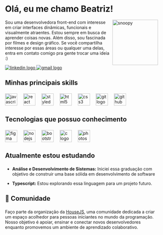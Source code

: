 
<h1 align="left">Olá, eu me chamo Beatriz!</h1>

<img src="https://github.com/beatrxzw/beatrxzw/blob/main/ezgif-2-c74634073e.gif" alt="snoopy" min-width="150px" max-width="150px" width="150px" align="right">
<p align="left">Sou uma desenvolvedora front-end com interesse em criar interfaces dinâmicas, funcionais e visualmente atraentes. Estou sempre em busca de aprender coisas novas. Além disso,  sou fascinada por filmes e design gráfico. Se você compartilha interesse por essas áreas ou qualquer uma delas, entra em contato comigo pra gente trocar uma ideia :)</p>

<div align="left">
  <a href="https://www.linkedin.com/in/beatriz-lopes-20a614208/" target="_blank">
    <img src="https://img.shields.io/badge/LinkedIn-0077B5?style=for-the-badge&logo=linkedin&logoColor=white" alt="linkedin logo"  />
  </a>
  
  </a>
  <a href="mailto:beatrizlopes.devs@gmail.com" target="_blank">
    <img src="https://img.shields.io/badge/Gmail-D14836?style=for-the-badge&logo=gmail&logoColor=white" alt="gmail logo"  />
  </a>
</div>

###

<h2 align="left">Minhas principais skills</h2>

###

<div align="left">
  <img src="https://cdn.jsdelivr.net/gh/devicons/devicon/icons/javascript/javascript-original.svg" height="40" alt="javascript logo"  />
  <img width="12" />
  <img src="https://cdn.jsdelivr.net/gh/devicons/devicon/icons/react/react-original.svg" height="40" alt="react logo"  />
  <img width="12" />
  <img src="https://skillicons.dev/icons?i=styledcomponents" height="40" alt="styledcomponents logo"  />
  <img width="12" />
  <img src="https://cdn.simpleicons.org/html5/E34F26" height="40" alt="html5 logo"  />
  <img width="12" />
  <img src="https://cdn.simpleicons.org/css3/1572B6" height="40" alt="css3 logo"  />
  <img width="12" />
  <img src="https://cdn.simpleicons.org/git/F05032" height="40" alt="git logo"  />
  <img width="12" />
  <img src="https://cdn.simpleicons.org/github/181717" height="40" alt="github logo"  />
</div>

###

<h2 align="left">Tecnologias que possuo conhecimento</h2>

###

<div align="left">
  <img src="https://cdn.jsdelivr.net/gh/devicons/devicon/icons/figma/figma-original.svg" height="40" alt="figma logo"  />
  <img width="12" />
  <img src="https://cdn.jsdelivr.net/gh/devicons/devicon/icons/nodejs/nodejs-original.svg" height="40" alt="nodejs logo"  />
  <img width="12" />
  <img src="https://cdn.jsdelivr.net/gh/devicons/devicon/icons/bootstrap/bootstrap-original.svg" height="40" alt="bootstrap logo"  />
  <img width="12" />
  <img src="https://cdn.jsdelivr.net/gh/devicons/devicon/icons/c/c-original.svg" height="40" alt="c logo"  />
  <img width="12" />
  <img src="https://cdn.jsdelivr.net/gh/devicons/devicon/icons/photoshop/photoshop-plain.svg" height="40" alt="photoshop logo"  />
</div>

###

<h2 align="left"> Atualmente estou estudando</h2>

###

- **Análise e Desenvolvimento de Sistemas:** Iniciei essa graduação com objetivo de construir uma base sólida em desenvolvimento de software


- **Typescript:** Estou explorando essa linguagem para um projeto futuro.

###

<h2 align="left">💬 Comunidade</h2>

###

<p align="left">Faço parte da organização da <a href="https://www.instagram.com/comunidadehousejs/">HouseJS</a>, uma comunidade dedicada a criar um espaço acolhedor para pessoas iniciantes no mundo da programação. Nosso objetivo é apoiar, ensinar e conectar novos desenvolvedores enquanto promovemos um ambiente de aprendizado colaborativo.</p>

###
